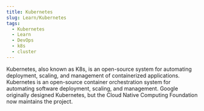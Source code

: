 ```yaml
---
title: Kubernetes
slug: Learn/Kubernetes
tags:
  - Kubernetes
  - Learn
  - DevOps
  - k8s
  - cluster
---
```


Kubernetes, also known as K8s, is an open-source system for automating deployment, scaling, and management of containerized applications. Kubernetes is an open-source container orchestration system for automating software deployment, scaling, and management. Google originally designed Kubernetes, but the Cloud Native Computing Foundation now maintains the project.

